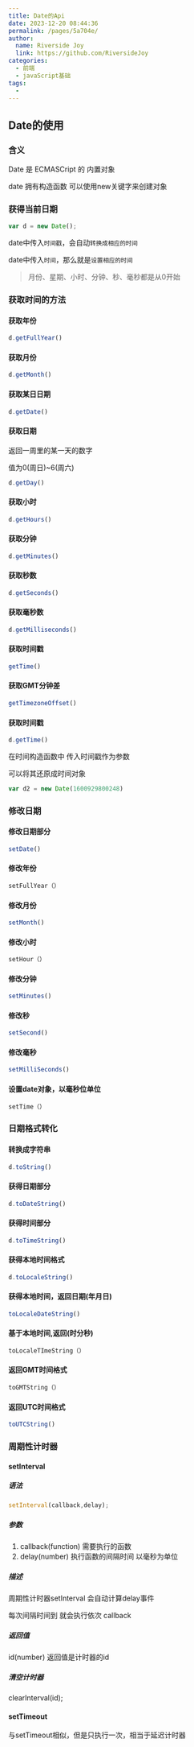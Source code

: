 ```yaml
---
title: Date的Api
date: 2023-12-20 08:44:36
permalink: /pages/5a704e/
author:
  name: Riverside Joy
  link: https://github.com/RiversideJoy
categories:
  - 前端
  - javaScript基础
tags:
  - 
---
```

## Date的使用

### 含义

Date 是 ECMASCript 的 内置对象

date 拥有构造函数  可以使用new关键字来创建对象

### 获得当前日期

```js
var d = new Date();
```

date中传入`时间戳`，会自动`转换成相应的时间`

date中传入`时间`，那么就是`设置相应的时间`

> 月份、星期、小时、分钟、秒、毫秒都是从0开始

### 获取时间的方法

#### 获取年份

```js
d.getFullYear()
```

#### 获取月份

```js
d.getMonth()
```

#### 获取某日日期

```js
d.getDate()
```

#### 获取日期

返回一周里的某一天的数字

值为0(周日)~6(周六)

```js
d.getDay()
```

#### 获取小时

```js
d.getHours()
```

#### 获取分钟

```js
d.getMinutes()
```

#### 获取秒数

```js
d.getSeconds()
```

#### 获取毫秒数

```js
d.getMilliseconds()
```

#### 获取时间戳

```js
getTime()
```

#### 获取GMT分钟差

```js
getTimezoneOffset()
```

#### 获取时间戳

```js
d.getTime()
```

在时间构造函数中 传入时间戳作为参数

 可以将其还原成时间对象

```js
var d2 = new Date(1600929800248)
```

### 修改日期

#### 修改日期部分

```js
setDate()
```

#### 修改年份

```js
setFullYear（）
```

#### 修改月份

```js
setMonth()
```

#### 修改小时

```js
setHour（）
```

#### 修改分钟

```js
setMinutes()
```

#### 修改秒

```js
setSecond()
```

#### 修改毫秒

```js
setMilliSeconds()
```

#### 设置date对象，以毫秒位单位

```js
setTime（）
```

### 日期格式转化

#### 转换成字符串

```js
d.toString()
```

#### 获得日期部分

```js
d.toDateString()
```

#### 获得时间部分

```js
d.toTimeString()
```

#### 获得本地时间格式

```js
d.toLocaleString()
```

#### 获得本地时间，返回日期(年月日)

```js
toLocaleDateString()
```

#### 基于本地时间,返回(时分秒)

```js
toLocaleTImeString（）
```

#### 返回GMT时间格式

```js
toGMTString（）
```

#### 返回UTC时间格式

```js
toUTCString()
```

### 周期性计时器

#### setInterval

##### 语法

```js
setInterval(callback,delay);
```

##### 参数

1. callback(function) 需要执行的函数
2. delay(number)  执行函数的间隔时间 以毫秒为单位

##### 描述

周期性计时器setInterval 会自动计算delay事件

每次间隔时间到 就会执行依次 callback

##### 返回值

id(number) 返回值是计时器的id

##### 清空计时器

clearInterval(id);

#### setTimeout

与setTimeout相似，但是只执行一次，相当于延迟计时器

